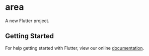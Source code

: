 # area

A new Flutter project.

## Getting Started

For help getting started with Flutter, view our online
[documentation](https://flutter.io/).
